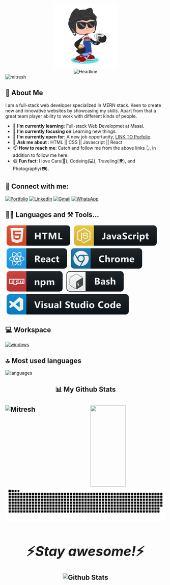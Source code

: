
<div width="60%">
 <div align=center>
        <img src="https://raw.githubusercontent.com/AhmedFathyDev/AhmedFathyDev/main/GitHub.png" alt="GitHub Octocat Drinking a Cup of Coffee" height="200">
    </div>
    <div align=center>
        <img src="https://readme-typing-svg.herokuapp.com?color=%236FDA44&size=32&center=true&vCenter=true&width=600&height=50&lines=Hi+there+I'm+Mitresh+%F0%9F%91%8B;Full+Stack+Web+Developer;Problem+Solver;Open-Source+Enthusiast" alt="Headline" />
    </div>
</div>

 <div align="left"> <img src="https://komarev.com/ghpvc/?username=MitreshPrajapati&label=Profile%20views&color=0e75b6&style=flat" alt="mitresh" /> </div>
<h2>🚀 About Me</h2>
<div >
  <div width="40%">
  I am a full-stack web developer specialized in MERN stack. Keen to create new and innovative websites by showcasing my skills. Apart from that a great team player ability to work with different kinds of people.
  </div>
 
 <ul>
            <li>🌱 <b>I’m currently learning</b>: Full-stack Web Developmet at Masai.</li>
            <li>🎯 <b>I’m currently focusing on</b>:Learning new things.</li>
            <li>🤔 <b>I’m currently open for</b>: A new job opportunity, <a href="https://mitreshprajapati.github.io/">LINK TO Porfolio</a>.</li>
            <li>💬 <b>Ask me about </b>: HTML || CSS || Javascript || React</li>
            <li>📫 <b>How to reach me</b>: Catch and follow me from the above links 👆, in addition to follow me here.</li>
            <li>😄 <b>Fun fact</b>: I love Cars(🚗), Codeing(💻), Traveling(🌍), and Photography(📷).</li>
        </ul>
</div>


<h2> 🤝 Connect with me:</h2>
 
[![Portfolio](https://img.shields.io/badge/Portfolio-000000?style=for-the-badge&logo=Portfolio&logoColor=white)](https://mitreshprajapati.github.io/)
[![LinkedIn](https://img.shields.io/badge/LinkedIn-0077B5?style=for-the-badge&logo=linkedin&logoColor=white)](https://www.linkedin.com/in/mitresh-prajapati/)
[![Gmail](https://img.shields.io/badge/Gmail-D14836?style=for-the-badge&logo=gmail&logoColor=white)](mailto:mitreshverma@gmail.com)
[![WhatsApp](https://img.shields.io/badge/WhatsApp-25D366?style=for-the-badge&logo=whatsapp&logoColor=white)](https://wa.me/+918860919561)

   <h2>🧑‍💻 Languages and ⚒️ Tools...</h2>
<p align="left">
   <img src="https://raw.githubusercontent.com/8bithemant/8bithemant/master/svg/dev/languages/html.svg" alt="html" style="vertical-align:top; margin:4px">   
  <img src="https://raw.githubusercontent.com/8bithemant/8bithemant/master/svg/dev/languages/js.svg" alt="js" style="vertical-align:top; margin:4px">
  <img src="https://raw.githubusercontent.com/8bithemant/8bithemant/master/svg/dev/frameworks/react.svg" alt="react" style="vertical-align:top; margin:4px">
  <img src="https://raw.githubusercontent.com/8bithemant/8bithemant/master/svg/dev/misc/chrome.svg" alt="chrome" style="vertical-align:top; margin:4px">
  <img src="https://raw.githubusercontent.com/8bithemant/8bithemant/master/svg/dev/services/npm.svg" alt="npm" style="vertical-align:top; margin:4px">
  <img src="https://raw.githubusercontent.com/8bithemant/8bithemant/master/svg/dev/tools/bash.svg" alt="bash" style="vertical-align:top; margin:4px">
  <img src="https://raw.githubusercontent.com/8bithemant/8bithemant/master/svg/dev/tools/visualstudio_code.svg" alt="vscode" style="vertical-align:top; margin:4px">
</p>


<h2>💻 Workspace</h2>

[![windows](https://img.shields.io/badge/Windows-0078D6?style=for-the-badge&logo=windows&logoColor=white)](https://mitreshprajapati.github.io/)



<h2> 🔝 Most used languages</h2>

 <img alt="languages" src="https://github-readme-stats.vercel.app/api/top-langs/?username=MitreshPrajapati&layout=compact" />


<h2 align="center">📊 My Github Stats<h2>

<div>
  <img align="left" src="https://github-readme-streak-stats.herokuapp.com/?user=MitreshPrajapati&theme=dark" alt="Mitresh" height="250px" width="47%" />
  <img align="right" src="https://github-readme-stats.vercel.app/api?username=MitreshPrajapati&show_icons=true&theme=dark" height="255px" width="47%"/>
<div>
</br>


<div align="center">
  <a href="https://www.linkedin.com/in/mitresh-prajapati/"> 
  <img  src="https://github.com/1999AZZAR/1999AZZAR/blob/main/resources/img/grid-snake.svg" alt="snake" /></a>
</div>


<h1 align='center'>⚡️<i>Stay awesome!</i>⚡️</h1>
<p align="center">
        <img src="https://raw.githubusercontent.com/mayhemantt/mayhemantt/Update/svg/Bottom.svg" alt="Github Stats" />
</p>
  
